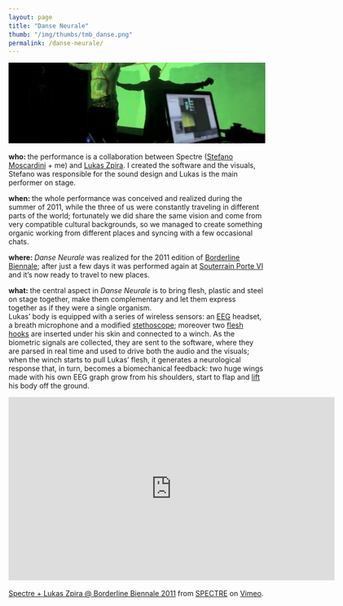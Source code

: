 ```yaml
---
layout: page
title: "Danse Neurale"
thumb: "/img/thumbs/tmb_danse.png"
permalink: /danse-neurale/
---
```

<img src="/img/banners/banner14.png">
<p><strong>who: </strong>the performance is a collaboration between Spectre (<a href="http://www.stefanomoscardini.it" target="new">Stefano Moscardini</a> + me) and <a href="http://www.body-art.net" target="new">Lukas Zpira</a>. I created the software and the visuals, Stefano was responsible for the sound design and Lukas is the main performer on stage.</p>
<p><strong>when: </strong>the whole performance was conceived and realized during the summer of 2011, while the three of us were constantly traveling in different parts of the world; fortunately we did share the same vision and come from very compatible cultural backgrounds, so we managed to create something organic working from different places and syncing with a few occasional chats.</p>
<p><strong>where: </strong><i>Danse Neurale</i> was realized for the 2011 edition of <a href="http://www.borderlinebiennale.tv" target="new">Borderline Biennale</a>; after just a few days it was performed again at <a href="http://www.souterrain-totem.org/" target="new">Souterrain Porte VI</a> and it&#8217;s now ready to travel to new places.</p>
<p><strong>what: </strong>the central aspect in <i>Danse Neurale</i> is to bring flesh, plastic and steel on stage together, make them complementary and let them express together as if they were a single organism. <br />Lukas&#8217; body is equipped with a series of wireless sensors: an <a href="http://en.wikipedia.org/wiki/Electroencephalography" target="new">EEG</a> headset, a breath microphone and a modified <a href="http://en.wikipedia.org/wiki/Stethoscope" target="new">stethoscope</a>; moreover two <a href="http://www.stevehaworth.com/wordpress/index.php/archives/121" target="new">flesh hooks</a> are inserted under his skin and connected to a winch. As the biometric signals are collected, they are sent to the software, where they are parsed in real time and used to drive both the audio and the visuals; when the winch starts to pull Lukas&#8217; flesh, it generates a neurological response that, in turn, becomes a biomechanical feedback: two huge wings made with his own EEG graph grow from his shoulders, start to flap and <a href="http://en.wikipedia.org/wiki/Suspension_(body_modification)" target="new">lift</a> his body off the ground. </p>
<iframe src="https://player.vimeo.com/video/29874818" width="640" height="360" frameborder="0" webkitallowfullscreen mozallowfullscreen allowfullscreen></iframe>
<p><a href="https://vimeo.com/29874818">Spectre + Lukas Zpira @ Borderline Biennale 2011</a> from <a href="https://vimeo.com/user8655824">SPECTRE</a> on <a href="https://vimeo.com">Vimeo</a>.</p>
